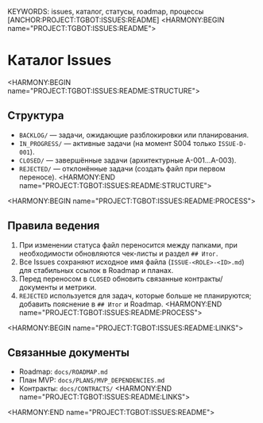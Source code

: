 KEYWORDS: issues, каталог, статусы, roadmap, процессы
[ANCHOR:PROJECT:TGBOT:ISSUES:README]
<HARMONY:BEGIN name="PROJECT:TGBOT:ISSUES:README">
# Каталог Issues

<HARMONY:BEGIN name="PROJECT:TGBOT:ISSUES:README:STRUCTURE">
## Структура
- `BACKLOG/` — задачи, ожидающие разблокировки или планирования.
- `IN_PROGRESS/` — активные задачи (на момент S004 только `ISSUE-D-001`).
- `CLOSED/` — завершённые задачи (архитектурные A-001…A-003).
- `REJECTED/` — отклонённые задачи (создать файл при первом переносе).
<HARMONY:END name="PROJECT:TGBOT:ISSUES:README:STRUCTURE">

<HARMONY:BEGIN name="PROJECT:TGBOT:ISSUES:README:PROCESS">
## Правила ведения
1. При изменении статуса файл переносится между папками, при необходимости обновляются чек-листы и раздел `## Итог`.
2. Все Issues сохраняют исходное имя файла (`ISSUE-<ROLE>-<ID>.md`) для стабильных ссылок в Roadmap и планах.
3. Перед переносом в `CLOSED` обновить связанные контракты/документы и метрики.
4. `REJECTED` используется для задач, которые больше не планируются; добавить пояснение в `## Итог` и Roadmap.
<HARMONY:END name="PROJECT:TGBOT:ISSUES:README:PROCESS">

<HARMONY:BEGIN name="PROJECT:TGBOT:ISSUES:README:LINKS">
## Связанные документы
- Roadmap: `docs/ROADMAP.md`
- План MVP: `docs/PLANS/MVP_DEPENDENCIES.md`
- Контракты: `docs/CONTRACTS/`
<HARMONY:END name="PROJECT:TGBOT:ISSUES:README:LINKS">

<HARMONY:END name="PROJECT:TGBOT:ISSUES:README">

